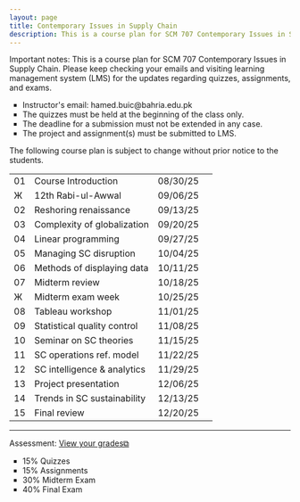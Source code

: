 ```yaml
---
layout: page
title: Contemporary Issues in Supply Chain
description: This is a course plan for SCM 707 Contemporary Issues in Supply Chain.
---
```

Important notes: This is a course plan for SCM 707 Contemporary Issues in Supply Chain. Please keep checking your emails and visiting learning management system (LMS) for the updates regarding quizzes, assignments, and exams.

<ul style="list-style-type:square;">
  <li>Instructor's email: hamed.buic@bahria.edu.pk</li>
  <li>The quizzes must be held at the beginning of the class only.</li>
  <li>The deadline for a submission must not be extended in any case.</li>
   <li>The project and assignment(s) must be submitted to LMS.</li>
 </ul>

The following course plan is subject to change without prior notice to the students.

<table>
  <tr>
    <td>01</td>
    <td>Course Introduction</td>
    <td>08/30/25</td>
  </tr>
  <tr>
    <td>Ж</td>
    <td>12th Rabi-ul-Awwal</td>
    <td>09/06/25</td>
    <td></td>
  </tr>
  <tr>
    <td>02</td>
    <td>Reshoring renaissance</td>
    <td>09/13/25</td>
  </tr>
  <tr>
    <td>03</td>
    <td>Complexity of globalization</td>
    <td>09/20/25</td>
  </tr>
  <tr>
    <td>04</td>
    <td>Linear programming</td>
    <td>09/27/25</td>
    <td></td>
  </tr>
  <tr>
    <td>05</td>
    <td>Managing SC disruption</td>
    <td>10/04/25</td>
  </tr>
  <tr>
    <td>06</td>
    <td>Methods of displaying data</td>
    <td>10/11/25</td>
  </tr>
  <tr>
    <td>07</td>
    <td>Midterm review</td>
    <td>10/18/25</td>
  </tr>
    <tr>
    <td>Ж</td>
    <td>Midterm exam week</td>
    <td>10/25/25</td>
  </tr>
  <tr>
    <td>08</td>
    <td>Tableau workshop</td>
    <td>11/01/25</td>
  </tr>
  <tr>
    <td>09</td>
    <td>Statistical quality control</td>
    <td>11/08/25</td>
  </tr>
  <tr>
    <td>10</td>
    <td>Seminar on SC theories</td>
    <td>11/15/25</td>
  </tr>
  <tr>
    <td>11</td>
    <td>SC operations ref. model</td>
    <td>11/22/25</td>
  </tr>
  <tr>
    <td>12</td>
    <td>SC intelligence & analytics</td>
    <td>11/29/25</td>
  </tr>
  <tr>
    <td>13</td>
    <td>Project presentation</td>
    <td>12/06/25</td>
  </tr>
  <tr>
    <td>14</td>
    <td>Trends in SC sustainability</td>
    <td>12/13/25</td>
  </tr>
  <tr>
    <td>15</td>
    <td>Final review</td>
    <td>12/20/25</td>
  </tr>
</table>

<hr class="solid">

Assessment: <a href="https://drive.google.com/file/d/1bmAkHtZPQJ4znl8Un24tbM8UiBdQ8yXD" target="_blank" rel="noopener noreferrer">View your grades&#x29c9;</a>
  <ul style="list-style-type:square;">
   <li>15% Quizzes</li>
   <li>15% Assignments</li>
   <li>30% Midterm Exam</li>
   <li>40% Final Exam</li>
  </ul>
